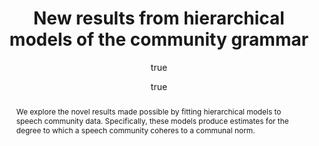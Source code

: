 ---
layout: paper
title: "New results from hierarchical models of the community grammar"
year: 2012
author: [ { name: "Josef Fruehwald", url: "https://jofrhwld.github.io" },
		{name: "Laurel MacKenzie", url: "http://www.ling.upenn.edu/~laurel/"}]
abstract: "We explore the novel results made possible by fitting hierarchical models to speech community data.
			Specifically, these models produce estimates for the degree to which a speech community coheres to 
			a communal norm."
presented: [{conf: "NWAV 40", url: "http://nwav40.georgetown.edu/"} ]
docs: [{format: "Handout [PDF]", url: "/papers/Fruehwald_MacKenzie_nwav2011.pdf", local: true }]
categories: [talk]
display-category: Paper
comments: true
---
